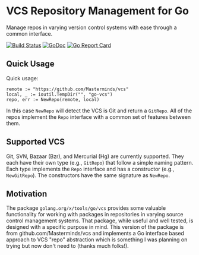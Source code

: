 # VCS Repository Management for Go

Manage repos in varying version control systems with ease through a common
interface.

[![Build Status](https://travis-ci.org/Masterminds/vcs.svg)](https://travis-ci.org/Masterminds/vcs) [![GoDoc](https://godoc.org/github.com/Masterminds/vcs?status.png)](https://godoc.org/github.com/Masterminds/vcs) [![Go Report Card](http://goreportcard.com/badge/Masterminds/vcs)](http://goreportcard.com/report/Masterminds/vcs)

## Quick Usage

Quick usage:

	remote := "https://github.com/Masterminds/vcs"
    local, _ := ioutil.TempDir("", "go-vcs")
    repo, err := NewRepo(remote, local)

In this case `NewRepo` will detect the VCS is Git and return a `GitRepo`. All of
the repos implement the `Repo` interface with a common set of features between
them.

## Supported VCS

Git, SVN, Bazaar (Bzr), and Mercurial (Hg) are currently supported. They each
have their own type (e.g., `GitRepo`) that follow a simple naming pattern. Each
type implements the `Repo` interface and has a constructor (e.g., `NewGitRepo`).
The constructors have the same signature as `NewRepo`.

## Motivation

The package `golang.org/x/tools/go/vcs` provides some valuable functionality
for working with packages in repositories in varying source control management
systems. That package, while useful and well tested, is designed with a specific
purpose in mind. This version of the package is from github.com/Masterminds/vcs
and implements a Go interface based approach to VCS "repo" abstraction which is
something I was planning on trying but now don't need to (thanks much folks!).
